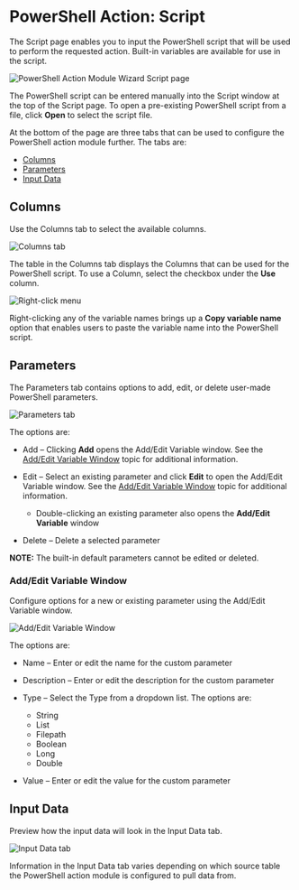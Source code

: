 # PowerShell Action: Script

The Script page enables you to input the PowerShell script that will be used to perform the
requested action. Built-in variables are available for use in the script.

![PowerShell Action Module Wizard Script page](/img/versioned_docs/enterpriseauditor_11.6/enterpriseauditor/admin/action/powershell/script.webp)

The PowerShell script can be entered manually into the Script window at the top of the Script page.
To open a pre-existing PowerShell script from a file, click **Open** to select the script file.

At the bottom of the page are three tabs that can be used to configure the PowerShell action module
further. The tabs are:

- [Columns](#columns)
- [Parameters](#parameters)
- [Input Data](#input-data)

## Columns

Use the Columns tab to select the available columns.

![Columns tab](/img/versioned_docs/enterpriseauditor_11.6/enterpriseauditor/admin/action/powershell/scriptcolumns.webp)

The table in the Columns tab displays the Columns that can be used for the PowerShell script. To use
a Column, select the checkbox under the **Use** column.

![Right-click menu](/img/versioned_docs/enterpriseauditor_11.6/enterpriseauditor/admin/action/powershell/scriptrightclickoption.webp)

Right-clicking any of the variable names brings up a **Copy variable name** option that enables
users to paste the variable name into the PowerShell script.

## Parameters

The Parameters tab contains options to add, edit, or delete user-made PowerShell parameters.

![Parameters tab](/img/versioned_docs/enterpriseauditor_11.6/enterpriseauditor/admin/action/powershell/scriptparamters.webp)

The options are:

- Add – Clicking **Add** opens the Add/Edit Variable window. See the
  [Add/Edit Variable Window](#addedit-variable-window) topic for additional information.
- Edit – Select an existing parameter and click **Edit** to open the Add/Edit Variable window. See
  the [Add/Edit Variable Window](#addedit-variable-window) topic for additional information.

    - Double-clicking an existing parameter also opens the **Add/Edit Variable** window

- Delete – Delete a selected parameter

**NOTE:** The built-in default parameters cannot be edited or deleted.

### Add/Edit Variable Window

Configure options for a new or existing parameter using the Add/Edit Variable window.

![Add/Edit Variable Window](/img/versioned_docs/enterpriseauditor_11.6/enterpriseauditor/admin/action/powershell/addeditvariable.webp)

The options are:

- Name – Enter or edit the name for the custom parameter
- Description – Enter or edit the description for the custom parameter
- Type – Select the Type from a dropdown list. The options are:

    - String
    - List
    - Filepath
    - Boolean
    - Long
    - Double

- Value – Enter or edit the value for the custom parameter

## Input Data

Preview how the input data will look in the Input Data tab.

![Input Data tab](/img/versioned_docs/enterpriseauditor_11.6/enterpriseauditor/admin/action/powershell/scriptinputdata.webp)

Information in the Input Data tab varies depending on which source table the PowerShell action
module is configured to pull data from.
